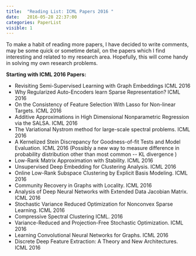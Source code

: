 ```yaml
---
title:  "Reading List: ICML Papers 2016 "
date:   2016-05-28 22:37:00
categories: PaperList
visible: 1
---
```


To make a habit of reading more papers, I have decided to write comments, may be some quick or sometime detail, on  the papers which I find interesting and related to my research area. Hopefully, this will come handy in solving my own research problems.

**Starting with ICML 2016 Papers:**

* Revisiting Semi-Supervised Learning with Graph Embeddings ICML 2016
* Why Regularized Auto-Encoders learn  Sparse Representation? ICML 2016
* On the Consistency of Feature Selection With Lasso for Non-linear Targets. ICML 2016
* Additive Approximations in High Dimensional Nonparametric Regression via the SALSA. ICML 2016
* The Variational Nystrom method for large-scale spectral problems. ICML 2016
* A Kernelized Stein Discrepancy for Goodness-of-fit Tests and Model Evaluation. ICML 2016 (Possibly a new way to measure difference in probability distribution other than most common -- KL divergence )
* Low-Rank Matrix Approximation with Stability. ICML 2016
* Unsupervised Deep Embedding for Clustering Analysis. ICML 2016
* Online Low-Rank Subspace Clustering by Explicit Basis Modeling. ICML 2016
* Community Recovery in Graphs with Locality. ICML 2016
* Analysis of Deep Neural Networks with Extended Data Jacobian Matrix. ICML 2016
* Stochastic Variance Reduced Optimization for Nonconvex Sparse Learning. ICML 2016
* Compressive Spectral Clustering ICML. 2016
* Variance-Reduced and Projection-Free Stochastic Optimization. ICML 2016
* Learning Convolutional Neural Networks for Graphs. ICML 2016
* Discrete Deep Feature Extraction: A Theory and New Architectures.  ICML 2016
